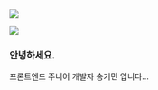 <img src="https://capsule-render.vercel.app/api?type=waving&color=timeAuto&height=300&section=header&text=Welcome&desc=%20Kimin's%20Github&descAlign=80&descAlignY=70&fontSize=90" />

<a href="https://velog.io/@kiminsee" target="_blank"><img src="https://img.shields.io/badge/#20C997-1A0000
?style=flat-square&logo=Velog&logoColor=white"/></a>

### 안녕하세요.
프론트엔드 주니어 개발자 송기민 입니다...

<!--
**kiminsee/kiminsee** is a ✨ _special_ ✨ repository because its `README.md` (this file) appears on your GitHub profile.

Here are some ideas to get you started:

- 🔭 I’m currently working on ...
- 🌱 I’m currently learning ...
- 👯 I’m looking to collaborate on ...
- 🤔 I’m looking for help with ...
- 💬 Ask me about ...
- 📫 How to reach me: ...
- 😄 Pronouns: ...
- ⚡ Fun fact: ...
-->
